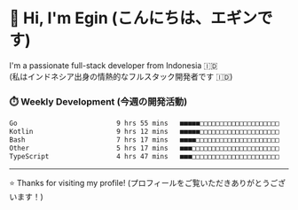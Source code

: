 # 👋 Hi, I'm Egin (こんにちは、エギンです)

I'm a passionate full-stack developer from Indonesia 🇮🇩  
(私はインドネシア出身の情熱的なフルスタック開発者です 🇮🇩)

### ⏱️ Weekly Development (今週の開発活動)

<!--START_SECTION:waka-->

```txt
Go                         9 hrs 55 mins   ■■■■■□□□□□□□□□□□□□□□□□□□□   21.31 %
Kotlin                     9 hrs 12 mins   ■■■■■□□□□□□□□□□□□□□□□□□□□   19.79 %
Bash                       7 hrs 17 mins   ■■■■□□□□□□□□□□□□□□□□□□□□□   15.67 %
Other                      5 hrs 17 mins   ■■■□□□□□□□□□□□□□□□□□□□□□□   11.35 %
TypeScript                 4 hrs 47 mins   ■■■□□□□□□□□□□□□□□□□□□□□□□   10.29 %
```

<!--END_SECTION:waka-->

---

⭐️ Thanks for visiting my profile! (プロフィールをご覧いただきありがとうございます！)
